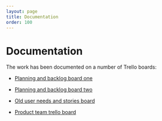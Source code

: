 ```yaml
---
layout: page
title: Documentation
order: 100
---
```



# Documentation

The work has been documented on a number of Trello boards:

- [Planning and backlog board one](https://trello.com/b/4xqpT28K/gl-planning)

- [Planning and backlog board two](https://trello.com/b/Xq7VPkqJ/consent-form-usability-testing)

- [Old user needs and stories board](https://trello.com/b/QTNcy2kO/consent-form-builder-research-and-design)

- [Product team trello board](https://trello.com/b/6vlAUkPe/product-team-consent-form )


